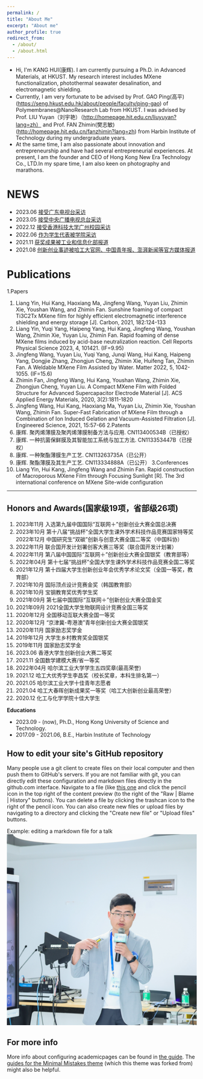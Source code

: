 ```yaml
---
permalink: /
title: "About Me"
excerpt: "About me"
author_profile: true
redirect_from: 
  - /about/
  - /about.html
---
```


- Hi, I'm KANG HUI(康辉). I am currently pursuing a Ph.D. in Advanced Materials, at HKUST. My research interest includes MXene functionalization, photothermal seawater desalination, and electromagnetic shielding.
- Currently, I am very fortunate to be advised by Prof. GAO Ping(高平)(https://seng.hkust.edu.hk/about/people/faculty/ping-gao) of Polymembranes@NanoResearch Lab from HKUST. I was advised by Prof. LIU Yuyan（刘宇艳）（http://homepage.hit.edu.cn/liuyuyan?lang=zh） and Prof. FAN Zhimin(樊志敏)(http://homepage.hit.edu.cn/fanzhimin?lang=zh) from Harbin Institute of Technology during my undergraduate years.
- At the same time, I am also passionate about innovation and entrepreneurship and have had several entrepreneurial experiences. At present, I am the founder and CEO of Hong Kong New Era Technology Co., LTD.In my spare time, I am also keen on photography and marathons.  


NEWS
======
- 2023.06  [接受广东电视台采访](https://m.itouchtv.cn/liveRich/93133?shareId=QRLA2FDC&currentTag=1)
- 2023.05  [接受中央广播电视总台采访](https://content-static.cctvnews.cctv.com/snow-book/video.html?toc_style_id=video_default&share_to=wechat&item_id=940043906949408370&track_id=CF654EE5-4D70-4B02-A332-4D87D7D789D0_706588125896)
- 2022.12  [接受香港科技大学广州校园采访](https://mp.weixin.qq.com/s/e4RfzDmUk4nBxOAEjiEfMw)
- 2022.06  [作为学生代表被学院采访](https://mp.weixin.qq.com/s/JBnORi7Wpl9XBh9-wMcE7w)
- 2021.11  [获奖成果被工业和信息化部报道](https://www.miit.gov.cn/xwdt/gxdt/bsdw/art/2021/art_64a7ac087ac74d689b9282c5af640b16.html)
- 2021.08  [创新创业事迹被哈工大官网、中国青年报、澎湃新闻等官方媒体报道](http://news.cyol.com/gb/articles/2021-08/09/content_K2XPWsB7K.html)

Publications
======
1.Papers
1. Liang Yin, Hui Kang, Haoxiang Ma, Jingfeng Wang, Yuyan Liu, Zhimin Xie, Youshan Wang, and Zhimin Fan. Sunshine foaming of compact Ti3C2Tx MXene film for highly efficient electromagnetic interference shielding and energy storage [J]. Carbon, 2021, 182:124-133
2. Liang Yin, Yuqi Yang, Haipeng Yang, Hui Kang, Jingfeng Wang, Youshan Wang, Zhimin Xie, Yuyan Liu, Zhimin Fan. Rapid foaming of dense MXene films induced by acid-base neutralization reaction. Cell Reports Physical Science 2023, 4, 101421. (IF=9.95)
3. Jingfeng Wang, Yuyan Liu, Yuqi Yang, Junqi Wang, Hui Kang, Haipeng Yang, Dongjie Zhang, Zhongjun Cheng, Zhimin Xie, Huifeng Tan, Zhimin Fan. A Weldable MXene Film Assisted by Water. Matter 2022, 5, 1042-1055. (IF=15.6)
4. Zhimin Fan, Jingfeng Wang, Hui Kang, Youshan Wang, Zhimin Xie, Zhongjun Cheng, Yuyan Liu. A Compact MXene Film with Folded Structure for Advanced Supercapacitor Electrode Material [J]. ACS Applied Energy Materials, 2020, 3(2):1811-1820
5. Jingfeng Wang, Hui Kang, Haoxiang Ma, Yuyan Liu, Zhimin Xie, Youshan Wang, Zhimin Fan. Super-Fast Fabrication of MXene Film through a Combination of Ion Induced Gelation and Vacuum-Assisted Filtration [J]. Engineered Science, 2021, 15:57-66
2.Patents
1. 康辉. 聚丙烯薄膜及聚丙烯薄膜制备方法与应用. CN113400534B（已授权）
2. 康辉. 一种抗菌保鲜膜及其智能加工系统与加工方法. CN113353447B（已授权）
3. 康辉. 一种聚酯薄膜生产工艺. CN113263735A（已公开）
4. 康辉. 聚酯薄膜及其生产工艺. CN113334888A（已公开）
3.Conferences
1. Liang Yin, Hui Kang, Jingfeng Wang and Zhimin Fan. Rapid construction of Macroporous MXene Film through Focusing Sunlight [R]. The 3rd international conference on MXene
Site-wide configuration

------

Honors and Awards(国家级19项，省部级26项)
------
1. 2023年11月  入选第九届中国国际“互联网＋”创新创业大赛全国总决赛
2. 2023年10月  第十八届“挑战杯”全国大学生课外学术科技作品竞赛国家特等奖2022年12月  中国研究生“双碳”创新与创意大赛全国二等奖（中国科协）
3. 2022年11月  联合国开发计划署创客大赛三等奖（联合国开发计划署）
4. 2022年11月  第八届中国国际“互联网＋”创新创业大赛全国银奖（教育部等）
5. 2022年04月  第十七届“挑战杯”全国大学生课外学术科技作品竞赛全国二等奖
6. 2021年12月  第十四届大学生创新创业年会优秀学术论文奖（全国一等奖，教育部）
7. 2021年10月  国际顶点设计竞赛金奖（韩国教育部）
8. 2021年10月  宝钢教育奖优秀学生奖
9. 2021年09月  第七届中国国际“互联网＋”创新创业大赛全国金奖
10. 2021年09月  2021全国大学生物联网设计竞赛全国三等奖
11. 2020年12月  全国移动互联大赛全国一等奖
12. 2020年12月 “京津冀-粤港澳”青年创新创业大赛全国银奖
13. 2020年11月  国家励志奖学金
14. 2019年12月  大学生乡村教育奖全国银奖
15. 2019年11月  国家励志奖学金
16. 2023.06	香港大学生创新创业大赛二等奖
17. 2021.11	全国数学建模大赛/省一等奖
18. 2022年04月  哈尔滨工业大学学生五四奖章(最高荣誉)
19. 2021.12	哈工大优秀学生李昌奖（校长奖章，本科生排名第一）
20. 2021.05	哈尔滨工业大学十佳青年志愿者
21. 2021.04	哈工大春晖创新成果奖一等奖（哈工大创新创业最高荣誉）
22. 2020.12	化工与化学学院十佳大学生

**Educations**

- 2023.09 - (now), Ph.D., Hong Kong University of Science and Technology.
- 2017.09 - 2021.06, B.E., Harbin Institute of Technology

How to edit your site's GitHub repository
------
Many people use a git client to create files on their local computer and then push them to GitHub's servers. If you are not familiar with git, you can directly edit these configuration and markdown files directly in the github.com interface. Navigate to a file (like [this one](https://github.com/academicpages/academicpages.github.io/blob/master/_talks/2012-03-01-talk-1.md) and click the pencil icon in the top right of the content preview (to the right of the "Raw | Blame | History" buttons). You can delete a file by clicking the trashcan icon to the right of the pencil icon. You can also create new files or upload files by navigating to a directory and clicking the "Create new file" or "Upload files" buttons. 

Example: editing a markdown file for a talk
![Kang Hui talking](/images/IMG_20231103_004249.jpg)

For more info
------
More info about configuring academicpages can be found in [the guide](https://academicpages.github.io/markdown/). The [guides for the Minimal Mistakes theme](https://mmistakes.github.io/minimal-mistakes/docs/configuration/) (which this theme was forked from) might also be helpful.
